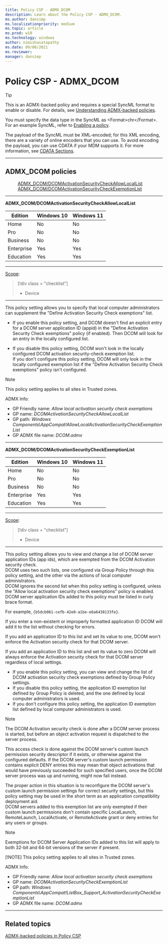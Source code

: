 ```yaml
---
title: Policy CSP - ADMX_DCOM
description: Learn about the Policy CSP - ADMX_DCOM.
ms.author: dansimp
ms.localizationpriority: medium
ms.topic: article
ms.prod: w10
ms.technology: windows
author: nimishasatapathy
ms.date: 09/08/2021
ms.reviewer: 
manager: dansimp
---
```


# Policy CSP - ADMX_DCOM

> [!TIP]
> This is an ADMX-backed policy and requires a special SyncML format to enable or disable.  For details, see [Understanding ADMX-backed policies](./understanding-admx-backed-policies.md).
> 
> You must specify the data type in the SyncML as &lt;Format&gt;chr&lt;/Format&gt;. For an example SyncML, refer to [Enabling a policy](./understanding-admx-backed-policies.md#enabling-a-policy).
> 
> The payload of the SyncML must be XML-encoded; for this XML encoding, there are a variety of online encoders that you can use. To avoid encoding the payload, you can use CDATA if your MDM supports it.  For more information, see [CDATA Sections](http://www.w3.org/TR/REC-xml/#sec-cdata-sect).

<hr/>

<!--Policies-->
## ADMX_DCOM policies  

<dl>
  <dd>
    <a href="#admx-dcom-dcomactivationsecuritycheckallowlocallist">ADMX_DCOM/DCOMActivationSecurityCheckAllowLocalList</a>
  </dd>
  <dd>
    <a href="#admx-dcom-dcomactivationsecuritycheckexemptionlist">ADMX_DCOM/DCOMActivationSecurityCheckExemptionList</a>
  </dd>
</dl>


<hr/>

<!--Policy-->
<a href="" id="admx-dcom-dcomactivationsecuritycheckallowlocallist"></a>**ADMX_DCOM/DCOMActivationSecurityCheckAllowLocalList**  

<!--SupportedSKUs-->

|Edition|Windows 10|Windows 11|
|--- |--- |--- |
|Home|No|No|
|Pro|No|No|
|Business|No|No|
|Enterprise|Yes|Yes|
|Education|Yes|Yes|

<!--/SupportedSKUs-->
<hr/>

<!--Scope-->
[Scope](./policy-configuration-service-provider.md#policy-scope):

> [!div class = "checklist"]
> * Device

<hr/>

<!--/Scope-->
<!--Description-->
This policy setting allows you to specify that local computer administrators can supplement the "Define Activation Security Check exemptions" list.
  
- If you enable this policy setting, and DCOM doesn't find an explicit entry for a DCOM server application ID (appid) in the "Define Activation Security Check exemptions" policy (if enabled). Then DCOM will look for an entry in the locally configured list.

- If you disable this policy setting, DCOM won't look in the locally configured DCOM activation security-check exemption list.  
If you don't configure this policy setting, DCOM will only look in the locally configured exemption list if the "Define Activation Security Check exemptions" policy isn't configured.

> [!NOTE]
> This policy setting applies to all sites in Trusted zones.

<!--/Description-->

<!--ADMXBacked-->
ADMX Info:  
-   GP Friendly name: *Allow local activation security check exemptions*
-   GP name: *DCOMActivationSecurityCheckAllowLocalList*
-   GP path: *Windows Components\AppCompat!AllowLocalActivationSecurityCheckExemptionList*
-   GP ADMX file name: *DCOM.admx*

<!--/ADMXBacked-->
<!--/Policy-->
<hr/>

<!--Policy-->
<a href="" id="admx-dcom-dcomactivationsecuritycheckexemptionlist"></a>**ADMX_DCOM/DCOMActivationSecurityCheckExemptionList**  

<!--SupportedSKUs-->

|Edition|Windows 10|Windows 11|
|--- |--- |--- |
|Home|No|No|
|Pro|No|No|
|Business|No|No|
|Enterprise|Yes|Yes|
|Education|Yes|Yes|

<!--/SupportedSKUs-->
<hr/>

<!--Scope-->
[Scope](./policy-configuration-service-provider.md#policy-scope):

> [!div class = "checklist"]
> * Device

<hr/>

<!--/Scope-->
<!--Description-->
This policy setting allows you to view and change a list of DCOM server application IDs (app ids), which are exempted from the DCOM Activation security check.  
DCOM uses two such lists, one configured via Group Policy through this policy setting, and the other via the actions of local computer administrators.  
DCOM ignores the second list when this policy setting is configured, unless the "Allow local activation security check exemptions" policy is enabled. 
DCOM server application IDs added to this policy must be listed in curly brace format.

For example, `{b5dcb061-cefb-42e0-a1be-e6a6438133fe}`.

If you enter a non-existent or improperly formatted application ID DCOM will add it to the list without checking for errors.  

If you add an application ID to this list and set its value to one, DCOM won't enforce the Activation security check for that DCOM server.

If you add an application ID to this list and set its value to zero DCOM will always enforce the Activation security check for that DCOM server regardless of local settings.  

- If you enable this policy setting, you can view and change the list of DCOM activation security check exemptions defined by Group Policy settings. 
- If you disable this policy setting, the application ID exemption list defined by Group Policy is deleted, and the one defined by local computer administrators is used.  
- If you don't configure this policy setting, the application ID exemption list defined by local computer administrators is used.  

>[!Note]  
> The DCOM Activation security check is done after a DCOM server process is started, but before an object activation request is dispatched to the server process.

This access check is done against the DCOM server's custom launch permission security descriptor if it exists, or otherwise against the configured defaults.  If the DCOM server's custom launch permission contains explicit DENY entries this may mean that object activations that would have previously succeeded for such specified users, once the DCOM server process was up and running, might now fail instead.  

The proper action in this situation is to reconfigure the DCOM server's custom launch permission settings for correct security settings, but this policy setting may be used in the short term as an application compatibility deployment aid.  
DCOM servers added to this exemption list are only exempted if their custom launch permissions don't contain specific LocalLaunch, RemoteLaunch, LocalActivate, or RemoteActivate grant or deny entries for any users or groups.  

> [!NOTE]
> Exemptions for DCOM Server Application IDs added to this list will apply to both 32-bit and 64-bit versions of the server if present.
> 
> [!NOTE]
> This policy setting applies to all sites in Trusted zones.

<!--/Description-->

<!--ADMXBacked-->
ADMX Info:  
-   GP Friendly name: *Allow local activation security check exemptions*
-   GP name: *DCOMActivationSecurityCheckExemptionList*
-   GP path: *Windows Components\AppCompat!ListBox_Support_ActivationSecurityCheckExemptionList*
-   GP ADMX file name: *DCOM.admx*

<!--/ADMXBacked-->
<!--/Policy-->
<hr/>

<!--/Policies-->

## Related topics

[ADMX-backed policies in Policy CSP](./policies-in-policy-csp-admx-backed.md)